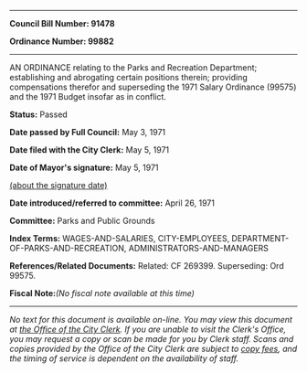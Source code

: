 

********

**Council Bill Number: 91478**
   
**Ordinance Number: 99882**
********

 AN ORDINANCE relating to the Parks and Recreation Department; establishing and abrogating certain positions therein; providing compensations therefor and superseding the 1971 Salary Ordinance (99575) and the 1971 Budget insofar as in conflict.

**Status:** Passed
   
**Date passed by Full Council:** May 3, 1971
   
**Date filed with the City Clerk:** May 5, 1971
   
**Date of Mayor's signature:** May 5, 1971
   
[(about the signature date)](/~public/approvaldate.htm)
   
   
   
**Date introduced/referred to committee:** April 26, 1971
   
**Committee:** Parks and Public Grounds
   
   
**Index Terms:** WAGES-AND-SALARIES, CITY-EMPLOYEES, DEPARTMENT-OF-PARKS-AND-RECREATION, ADMINISTRATORS-AND-MANAGERS

**References/Related Documents:** Related: CF 269399. Superseding: Ord 99575.

**Fiscal Note:**_(No fiscal note available at this time)_
********

_No text for this document is available on-line. You may view this document at [the Office of the City Clerk](http://www.seattle.gov/leg/clerk/contactUs.htm). If you are unable to visit the Clerk's Office, you may request a copy or scan be made for you by Clerk staff. Scans and copies provided by the Office of the City Clerk are subject to [copy fees](http://clerk.seattle.gov/~public/clerkfees.htm), and the timing of service is dependent on the availability of staff._

